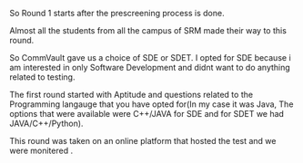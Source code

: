 So Round 1 starts after the prescreening process is done.

Almost all the students from all the campus of SRM made their way to this round.

So CommVault gave us a choice of SDE or SDET. I opted for SDE because i am interested in only Software Development and didnt want to do anything related to testing.

The first round started with Aptitude and questions related to the Programming langauge that you have opted for(In my case it was Java, The options that were available were C++/JAVA for SDE and for SDET we had JAVA/C++/Python).

This round was taken on an online platform that hosted the test and we were monitered .
